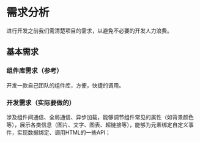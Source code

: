 # 需求分析

进行开发之前我们需清楚项目的需求，以避免不必要的开发人力浪费。

## 基本需求
### 组件库需求（参考）
开发一款自己团队的组件库，方便，快捷的调用。

### 开发需求（实际要做的）
涉及组件间通信、全局通信、异步加载，能够调节组件常见的属性（如背景颜色等），展示各类信息（图片、文字、图表、超链接等），能够为元素绑定自定义事件，实现数据绑定、调用HTML的一些API；